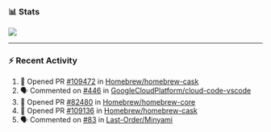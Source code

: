 ### :bar_chart: Stats

<a href="#">
  <img align="center" src="https://github-readme-stats.vercel.app/api?username=tuzi3040&show_icons=true&theme=dark" />
</a>

---

### :zap: Recent Activity

<!--START_SECTION:activity-->
1. 💪 Opened PR [#109472](https://github.com/Homebrew/homebrew-cask/pull/109472) in [Homebrew/homebrew-cask](https://github.com/Homebrew/homebrew-cask)
2. 🗣 Commented on [#446](https://github.com/GoogleCloudPlatform/cloud-code-vscode/issues/446) in [GoogleCloudPlatform/cloud-code-vscode](https://github.com/GoogleCloudPlatform/cloud-code-vscode)
3. 💪 Opened PR [#82480](https://github.com/Homebrew/homebrew-core/pull/82480) in [Homebrew/homebrew-core](https://github.com/Homebrew/homebrew-core)
4. 💪 Opened PR [#109136](https://github.com/Homebrew/homebrew-cask/pull/109136) in [Homebrew/homebrew-cask](https://github.com/Homebrew/homebrew-cask)
5. 🗣 Commented on [#83](https://github.com/Last-Order/Minyami/issues/83) in [Last-Order/Minyami](https://github.com/Last-Order/Minyami)
<!--END_SECTION:activity-->
